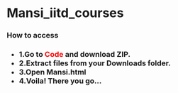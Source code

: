 # Mansi_iitd_courses

<h3>How to access<h3>
<ul>
  <li>1.Go to <span style="color: #ff0000">Code</span> and download ZIP.</li>
  <li>2.Extract files from your Downloads folder.</li>
  <li>3.Open Mansi.html</li>
  <li>4.Voila! There you go...</li>
  </ul>
